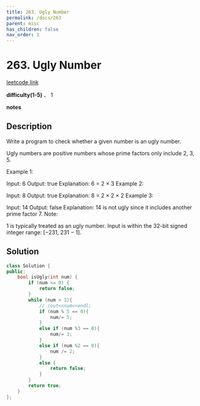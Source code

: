 ```yaml
---
title: 263. Ugly Number
permalink: /docs/263
parent: misc
has_children: false
nav_order: 1
---
```

# 263. Ugly Number
[leetcode link](https://leetcode.com/problems/ugly-number/)

**difficulty(1-5)** 、
1

**notes** 


## Description
Write a program to check whether a given number is an ugly number.

Ugly numbers are positive numbers whose prime factors only include 2, 3, 5.

Example 1:

Input: 6
Output: true
Explanation: 6 = 2 × 3
Example 2:

Input: 8
Output: true
Explanation: 8 = 2 × 2 × 2
Example 3:

Input: 14
Output: false 
Explanation: 14 is not ugly since it includes another prime factor 7.
Note:

1 is typically treated as an ugly number.
Input is within the 32-bit signed integer range: [−231,  231 − 1].
## Solution
```c++
class Solution {
public:
    bool isUgly(int num) {
        if (num <= 0) {
            return false;
        }
        while (num > 1){
            // cout<<num<<endl;
            if (num % 5 == 0){
                num/= 5;
            }
            else if (num %3 == 0){
                num/= 3;
            }
            else if (num %2 == 0){
                num /= 2;
            }
            else {
                return false;
            }
        }
        return true;
    }
};
``` 

<!-- 
Default label
{: .label }

Blue label
{: .label .label-blue }

Stable
{: .label .label-green }

New release
{: .label .label-purple }

Coming soon
{: .label .label-yellow }

Deprecated
{: .label .label-red } -->
